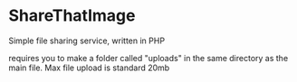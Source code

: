# ShareThatImage
Simple file sharing service, written in PHP

requires you to make a folder called "uploads" in the same directory as the main file. Max file upload is standard 20mb